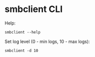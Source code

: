 # smbclient CLI

Help:
```
smbclient --help
```
Set log level (0 - min logs, 10 - max logs):
```
smbclient -d 10
```
